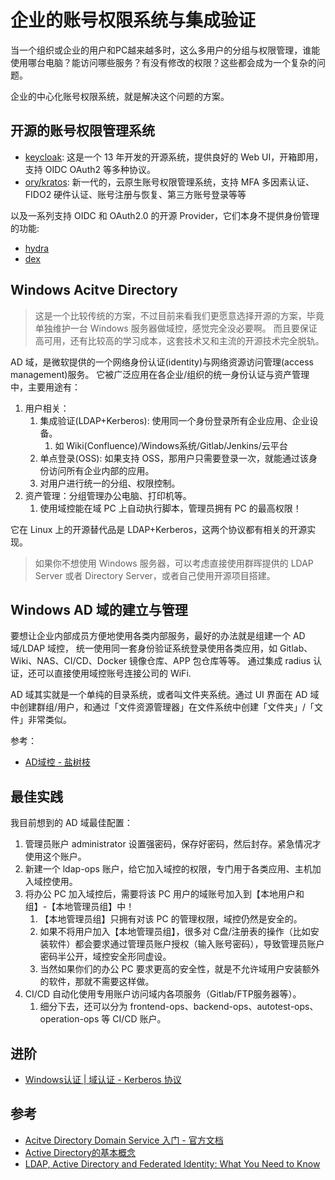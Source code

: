# 企业的账号权限系统与集成验证

当一个组织或企业的用户和PC越来越多时，这么多用户的分组与权限管理，谁能使用哪台电脑？能访问哪些服务？有没有修改的权限？这些都会成为一个复杂的问题。

企业的中心化账号权限系统，就是解决这个问题的方案。

## 开源的账号权限管理系统

- [keycloak](https://github.com/keycloak/keycloak): 这是一个 13 年开发的开源系统，提供良好的 Web UI，开箱即用，支持 OIDC OAuth2 等多种协议。
- [ory/kratos](https://github.com/ory/kratos): 新一代的，云原生账号权限管理系统，支持 MFA 多因素认证、FIDO2 硬件认证、账号注册与恢复、第三方账号登录等等

以及一系列支持 OIDC 和 OAuth2.0  的开源 Provider，它们本身不提供身份管理的功能:

- [hydra](https://github.com/ory/hydra)
- [dex](https://github.com/dexidp/dex)


## Windows Acitve Directory

>这是一个比较传统的方案，不过目前来看我们更愿意选择开源的方案，毕竟单独维护一台 Windows 服务器做域控，感觉完全没必要啊。
>而且要保证高可用，还有比较高的学习成本，这套技术又和主流的开源技术完全脱轨。

AD 域，是微软提供的一个网络身份认证(identity)与网络资源访问管理(access management)服务。
它被广泛应用在各企业/组织的统一身份认证与资产管理中，主要用途有：

1. 用户相关：
   1. 集成验证(LDAP+Kerberos): 使用同一个身份登录所有企业应用、企业设备。
      1. 如 Wiki(Confluence)/Windows系统/Gitlab/Jenkins/云平台
   2. 单点登录(OSS): 如果支持 OSS，那用户只需要登录一次，就能通过该身份访问所有企业内部的应用。
   3. 对用户进行统一的分组、权限控制。
2. 资产管理：分组管理办公电脑、打印机等。
   1. 使用域控能在域 PC 上自动执行脚本，管理员拥有 PC 的最高权限！

它在 Linux 上的开源替代品是 LDAP+Kerberos，这两个协议都有相关的开源实现。

>如果你不想使用 Windows 服务器，可以考虑直接使用群晖提供的 LDAP Server 或者 Directory Server，或者自己使用开源项目搭建。

## Windows AD 域的建立与管理

要想让企业内部成员方便地使用各类内部服务，最好的办法就是组建一个 AD 域/LDAP 域控，
统一使用同一套身份验证系统登录使用各类应用，如 Gitlab、Wiki、NAS、CI/CD、Docker 镜像仓库、APP 包仓库等等。
通过集成 radius 认证，还可以直接使用域控账号连接公司的 WiFi.

AD 域其实就是一个单纯的目录系统，或者叫文件夹系统。通过 UI 界面在 AD 域中创建群组/用户，和通过「文件资源管理器」在文件系统中创建「文件夹」/「文件」非常类似。

参考：

- [AD域控 - 盐树枝](https://zhuanlan.zhihu.com/p/102694636)

## 最佳实践

我目前想到的 AD 域最佳配置：

1. 管理员账户 administrator 设置强密码，保存好密码，然后封存。紧急情况才使用这个账户。
2. 新建一个 ldap-ops 账户，给它加入域控的权限，专门用于各类应用、主机加入域控使用。
3. 将办公 PC 加入域控后，需要将该 PC 用户的域账号加入到【本地用户和组】-【本地管理员组】中！
   1. 【本地管理员组】只拥有对该 PC 的管理权限，域控仍然是安全的。
   2. 如果不将用户加入【本地管理员组】，很多对 C盘/注册表的操作（比如安装软件）都会要求通过管理员账户授权（输入账号密码），导致管理员账户密码半公开，域控安全形同虚设。
   3. 当然如果你们的办公 PC 要求更高的安全性，就是不允许域用户安装额外的软件，那就不需要这样做。
4. CI/CD 自动化使用专用账户访问域内各项服务（Gitlab/FTP服务器等）。
   1. 细分下去，还可以分为 frontend-ops、backend-ops、autotest-ops、operation-ops 等 CI/CD 账户。


## 进阶

- [Windows认证 | 域认证 - Kerberos 协议](https://zhuanlan.zhihu.com/p/89399579)

## 参考

- [Acitve Directory Domain Service 入门 - 官方文档](https://docs.microsoft.com/zh-cn/windows-server/identity/ad-ds/ad-ds-getting-started)
- [Active Directory的基本概念](https://www.cnblogs.com/IFire47/p/6672176.html)
- [LDAP, Active Directory and Federated Identity: What You Need to Know](https://doubleoctopus.com/blog/ldap-active-directory-and-federated-identity-what-you-need-to-know/)